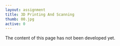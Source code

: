 ```yaml
---
layout: assignment
title: 3D Printing And Scanning
thumb: 00.jpg
active: 0
---
```

<p class="font-italic">The content of this page has not been developed yet.</p>